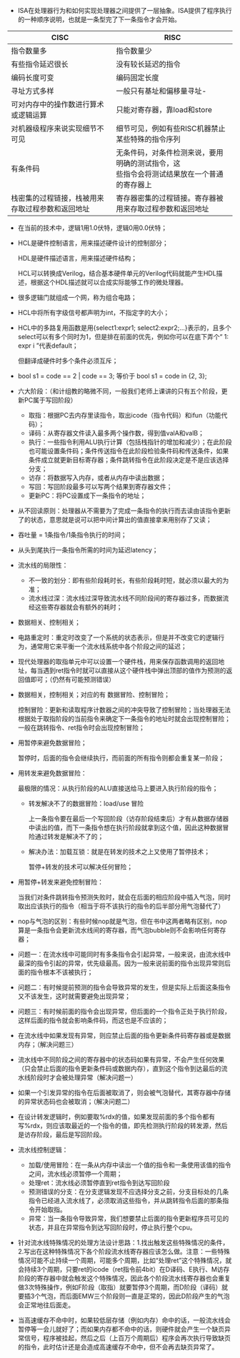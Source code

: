 - ISA在处理器行为和如何实现处理器之间提供了一层抽象。ISA提供了程序执行的一种顺序说明，也就是一条型完了下一条指令才会开始。

| CISC                                             | RISC                                                         |
| ------------------------------------------------ | ------------------------------------------------------------ |
| 指令数量多                                       | 指令数量少                                                   |
| 有些指令延迟很长                                 | 没有较长延迟的指令                                           |
| 编码长度可变                                     | 编码固定长度                                                 |
| 寻址方式多样                                     | 一般只有基址和偏移量寻址-                                    |
| 可对内存中的操作数进行算术或逻辑运算             | 只能对寄存器，靠load和store                                  |
| 对机器级程序来说实现细节不可见                   | 细节可见，例如有些RISC机器禁止某些特殊的指令序列             |
| 有条件码                                         | 无条件码，对条件检测来说，要用明确的测试指令，这<br />些指令会将测试结果放在一个普通的寄存器上 |
| 栈密集的过程链接，栈被用来存取过程参数和返回地址 | 寄存器密集的过程链接。寄存器被用来存取过程参数和返回地址     |

- 在当前的技术中，逻辑1用1.0伏特，逻辑0用0.0伏特；

- HCL是硬件控制语言，用来描述硬件设计的控制部分；

  HDL是硬件描述语言，用来描述硬件结构；

  HCL可以转换成Verilog，结合基本硬件单元的Verilog代码就能产生HDL描述，根据这个HDL描述就可以合成实际能够工作的微处理器。

- 很多逻辑门就组成一个网，称为组合电路；

- HCL中将所有字级信号都声明为int，不指定字的大小；

- HCL中的多路复用函数是用{select1:expr1; select2:expr2;...}表示的，且多个select可以有多个同时为1，但是排在前面的优先，例如你可以在底下弄个“ 1: expr i ”代表default；

  但翻译成硬件时多个条件必须互斥；

- bool s1 = code == 2 | code == 3; 等价于 bool s1 = code in {2, 3};

- 六大阶段：（和计组教的略微不同，一般我们老师上课讲的只有五个阶段，更新PC属于写回阶段）
  - 取指：根据PC去内存里读指令，取出icode（指令代码）和ifun（功能代码）；
  - 译码：从寄存器文件读入最多两个操作数，得到值valA和valB；
  - 执行：一些指令利用ALU执行计算（包括栈指针的增加和减少）；在此阶段也可能设置条件码；条件传送指令在此阶段检验条件码和传送条件，如果条件成立就更新目标寄存器；条件跳转指令在此阶段决定是不是应该选择分支；
  - 访存：将数据写入内存，或者从内存中读出数据；
  - 写回：写回阶段最多可以写两个结果到寄存器文件；
  - 更新PC：将PC设置成下一条指令的地址；
- 从不回读原则：处理器从不需要为了完成一条指令的执行而去读由该指令更新了的状态，意思就是说可以把中间计算出的值直接拿来用别存了又读； 



- 吞吐量 = 1条指令/1条指令执行的时间；
- 从头到尾执行一条指令所需的时间为延迟latency；
- 流水线的局限性：
  - 不一致的划分：即有些阶段耗时长，有些阶段耗时短，就必须以最大的为准；
  - 流水线过深：流水线过深导致流水线不同阶段间的寄存器过多，而数据流经这些寄存器就会有额外的耗时；
- 数据相关、控制相关；

- 电路重定时：重定时改变了一个系统的状态表示，但是并不改变它的逻辑行为，通常用它来平衡一个流水线系统中各个阶段之间的延迟；

- 现代处理器的取指单元中可以设置一个硬件栈，用来保存函数调用的返回地址，每当遇到ret指令时就可以直接从这个硬件栈中弹出顶部的值作为预测的返回值即可；（仍然有可能预测错误）

- 数据相关，控制相关；对应的有 数据冒险、控制冒险；

  控制冒险：更新和读取程序计数器之间的冲突导致了控制冒险；当处理器无法根据处于取指阶段的当前指令来确定下一条指令的地址时就会出现控制冒险；一般在跳转指令、ret指令时会出现控制冒险；

  

- 用暂停来避免数据冒险；

  暂停时，后面的指令会继续执行，而前面的所有指令则都会重复某一阶段；

- 用转发来避免数据冒险：

  最极限的情况：从执行阶段的ALU直接送给马上要进入执行阶段的指令；

  - 转发解决不了的数据冒险：load/use 冒险

    上一条指令要在最后一个写回阶段（访存阶段结束后）才有从数据存储器中读出的值，而下一条指令想在执行阶段就拿到这个值，因此这种数据冒险通过转发是解决不了的；

  - 解决办法：加载互锁：就是在转发的技术之上又使用了暂停技术；

    暂停+转发的技术可以解决任何冒险；

- 用暂停+转发来避免控制冒险：

  当我们对条件跳转指令预测失败时，就会在后面的相应阶段中插入气泡，同时取出应该执行的指令（相当于将不该执行的指令的后半部分用气泡替代了）

- nop与气泡的区别：有些时候nop就是气泡，但在书中这两者略有区别，nop算是一条指令会更新流水线间的寄存器，而气泡bubble则不会影响任何寄存器；



- 问题一：在流水线中可能同时有多条指令会引起异常，一般来说，由流水线中最深的指令引起的异常，优先级最高。因为一般来说前面的指令出现异常则后面的指令根本不该被执行；
- 问题二：有时候提前预测的指令会导致异常的发生，但是实际上后面这条指令又不该发生，这时就需要避免出现异常；
- 问题三：有时候前面的指令会出现异常，但后面的一个指令正处于执行阶段，这样后面的指令就会影响条件码，而这也是不应该的；



- 在流水线中如果发现有异常，则应禁止后面的指令更新条件码寄存器或是数据内存；（解决问题三）
- 流水线中不同阶段之间的寄存器中的状态码如果有异常，不会产生任何效果（只会禁止后面的指令更新条件码或数据内存），直到这个指令到达最后的流水线阶段时才会被处理异常（解决问题一）
- 如果一个引发异常的指令在后面被取消了，则会被气泡替代，其寄存器中存储的异常状态码也会被取消；（解决问题二）



- 在设计转发逻辑时，例如要取%rdx的值，如果发现前面的多个指令都有写%rdx，则应该取最近的一个指令的值，即先检测执行阶段的转发源，然后是访存阶段，最后是写回阶段。

- 流水线控制逻辑：
  - 加载/使用冒险：在一条从内存中读出一个值的指令和一条使用该值的指令之间，流水线必须暂停一个周期；
  - 处理ret：流水线必须暂停直到ret指令到达写回阶段
  - 预测错误的分支：在分支逻辑发现不应选择分支之前，分支目标处的几条指令已经进入流水线了，必须取消这些指令，并从跳转指令后面的那条指令开始取指。
  - 异常：当一条指令导致异常，我们想要禁止后面的指令更新程序员可见的状态，并且在异常指令到达写回阶段时，停止执行整个cpu。

- 针对流水线特殊情况的处理方法设计思路：1.找出触发这些特殊情况的条件，2.写出在这种特殊情况下各个阶段流水线寄存器应该怎么做。注意：一些特殊情况可能不止持续一个周期，可能多个周期，比如“处理ret”这个特殊情况，就会持续3个周期，只要ret的icode（ret指令前4bit）在D译码、E执行、M访存阶段的寄存器中就会触发这个特殊情况，因此各个阶段流水线寄存器也会重复做3次特殊操作，例如F阶段（取指）就要暂停3个周期，而D阶段（译码）就要插3个气泡，而后面EMW三个阶段则一直是正常的，因此D阶段产生的气泡会正常地往后面走。

- 当高速缓存不命中时，如果较低层存储（例如内存）命中的话，一般流水线会暂停等一会儿就好了；而如果内存都不命中的话，则硬件就会产生一个缺页异常信号，程序被挂起，然后之后（上百万个周期后）程序会再次执行导致缺页的指令，此时估计还是会造成高速缓存不命中，但不会再去缺页异常了。

